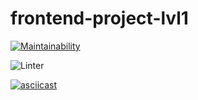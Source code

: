 # frontend-project-lvl1

[![Maintainability](https://api.codeclimate.com/v1/badges/69a1086a6d0679776b7d/maintainability)](https://codeclimate.com/github/qrxt/frontend-project-lvl1/maintainability)

![Linter](https://github.com/qrxt/frontend-project-lvl1/workflows/Node%20CI/badge.svg)

[![asciicast](https://asciinema.org/a/354913.svg)](https://asciinema.org/a/354913)
